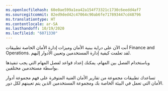 ```yaml
---
ms.openlocfilehash: 60e0ae599a1ea42a154f73321c1730c6eedd4af7
ms.sourcegitcommit: 82ed9ded42c47064c90ab6fe717893447cd48796
ms.translationtype: HT
ms.contentlocale: ar-SA
ms.lasthandoff: 10/19/2020
ms.locfileid: "6071330"
---
```

أنت الآن على دراية ببنية الأمان وميزات إدارة الأمان الخاصة تطبيقات Finance and Operations. لقد تعلمت كيفية إدارة المستخدمين وتعيين الأدوار إليهم. 

وباستخدام الفصل بين المهام، يمكنك إعداد قواعد لفصل المهام التي يجب تنفيذها بواسطة مستخدمين مختلفين.

تساعدك تطبيقات مجموعة من تقارير الأمان الغنية المتوفرة على فهم مجموعة أدوار الأمان التي تعمل في البيئة الخاصة بك ومجموعة المستخدمين الذين يتم تعيينهم لكل دور. 
